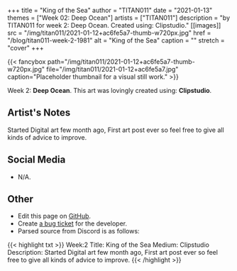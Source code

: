 +++
title =       "King of the Sea"
author =      "TITAN011"
date =        "2021-01-13"
themes =      ["Week 02: Deep Ocean"]
artists =     ["TITAN011"]
description = "by TITAN011 for week 2: Deep Ocean. Created using: Clipstudio."
[[images]]
      src = "/img/titan011/2021-01-12+ac6fe5a7-thumb-w720px.jpg"
      href = "/blog/titan011-week-2-1981"
      alt = "King of the Sea"
      caption = ""
      stretch = "cover"
+++

{{< fancybox path="/img/titan011/2021-01-12+ac6fe5a7-thumb-w720px.jpg" file="/img/titan011/2021-01-12+ac6fe5a7.jpg" caption="Placeholder thumbnail for a visual still work." >}}


Week 2: **Deep Ocean**. This art was lovingly created using: **Clipstudio**.

## Artist's Notes

Started Digital art few month ago, First art post ever so feel free to give all kinds of advice to improve.

## Social Media

- N/A.

## Other

- Edit this page on [GitHub](https://github.com/teaminkling/web-refresh/edit/main/content/blog/titan011-week-2-1981.md).
- Create [a bug ticket](https://github.com/teaminkling/web-refresh/issues/new?assignees=&labels=bug&template=problem-report.md&title=) for the developer.
- Parsed source from Discord is as follows:

{{< highlight txt >}}
Week:2 
Title: King of the Sea
Medium: Clipstudio
Description: Started Digital art few month ago, First art post ever so feel free to give all kinds of advice to improve.
{{< /highlight >}}